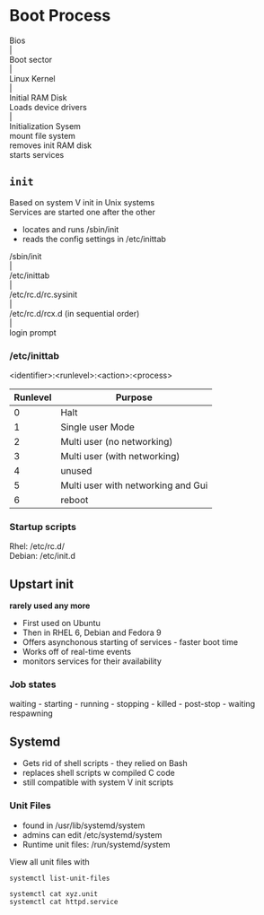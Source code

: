 # Boot Process

Bios  
  |  
Boot sector  
  |  
Linux Kernel  
  |  
Initial RAM Disk  
    Loads device drivers  
  |  
Initialization Sysem  
    mount file system  
    removes init RAM disk  
    starts services  


## `init`
Based on system V init in Unix systems  
Services are started one after the other  

- locates and runs /sbin/init
- reads the config settings in /etc/inittab

/sbin/init  
  |  
/etc/inittab  
  |  
/etc/rc.d/rc.sysinit  
  |  
/etc/rc.d/rcx.d (in sequential order)  
  |  
login prompt  


### /etc/inittab

\<identifier>:\<runlevel>:\<action>:\<process>

| Runlevel | Purpose |
| -------- | ------- |
| 0 | Halt |
| 1 | Single user Mode |
| 2 | Multi user (no networking) |
| 3 | Multi user (with networking) |
| 4 | unused |
| 5 | Multi user with networking and Gui |
| 6 | reboot |


### Startup scripts

Rhel:   /etc/rc.d/  
Debian: /etc/init.d  

## Upstart init
**rarely used any more**
- First used on Ubuntu
- Then in RHEL 6, Debian and Fedora 9
- Offers asynchonous starting of services - faster boot time
- Works off of real-time events
- monitors services for their availability

### Job states
waiting - starting - running - stopping - killed - post-stop - waiting
respawning

## Systemd
- Gets rid of shell scripts - they relied on Bash 
- replaces shell scripts w compiled C code
- still compatible with system V init scripts

### Unit Files
- found in /usr/lib/systemd/system
- admins can edit /etc/systemd/system
- Runtime unit files: /run/systemd/system

View all unit files with

    systemctl list-unit-files

    systemctl cat xyz.unit
    systemctl cat httpd.service